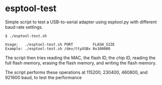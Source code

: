 # esptool-test

Simple script to test a USB-to-serial adapter using esptool.py with different baud rate settings.

```
$ ./esptool-test.sh 

Usage:   ./esptool-test.sh PORT         FLASH_SIZE
Example: ./esptool-test.sh /dev/ttyUSBx 0x100000
```

The script then tries reading the MAC, the flash ID, the chip ID, reading the full flash memory, erasing the flash memory, and writing the flash memory.

The script performs these operations at 115200, 230400, 460800, and 921600 baud, to test the performance 

